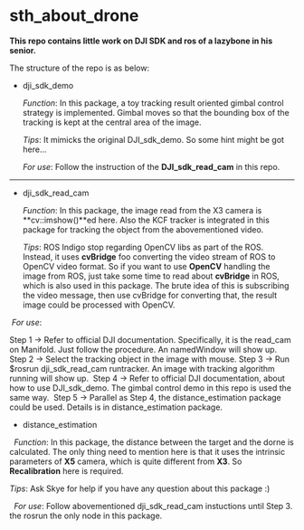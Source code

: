 # sth_about_drone

**This repo contains little work on DJI SDK and ros of a lazybone in his senior.**

The structure of the repo is as below:

* dji_sdk_demo

  *Function*: In this package, a toy tracking result oriented gimbal control strategy is implemented. Gimbal moves so that the bounding box of the tracking is kept at the central area of the image. 
  
  *Tips*: It mimicks the original DJI_sdk_demo. So some hint might be got here...
  
  *For use*: Follow the instruction of the **DJI_sdk_read_cam** in this repo.
***

* dji_sdk_read_cam

  *Function*: In this package, the image read from the X3 camera is **cv::imshow()**ed here. Also the KCF tracker is integrated in this package for tracking the object from the abovementioned video.
  
  *Tips*: ROS Indigo stop regarding OpenCV libs as part of the ROS. Instead, it uses **cvBridge** foo converting the video stream of ROS to OpenCV video format. So if you want to use **OpenCV** handling the image from ROS, just take some time to read about **cvBridge** in ROS, which is also used in this package. The brute idea of this is subscribing the video message, then use cvBridge for converting that, the result image could be processed with OpenCV. 
  
  *For use*:
  
  Step 1 -> Refer to official DJI documentation. Specifically, it is the read_cam on Manifold. Just follow the   procedure. An namedWindow will show up.
  Step 2 -> Select the tracking object in the image with mouse. 
  Step 3 -> Run $rosrun dji_sdk_read_cam runtracker. An image with tracking algorithm running will show up. 
  Step 4 -> Refer to official DJI documentation, about how to use DJI_sdk_demo. The gimbal control demo in this repo is used the same way.
  Step 5 -> Parallel as Step 4, the distance_estimation package could be used. Details is in distance_estimation package. 
              
* distance_estimation

   *Function*: In this package, the distance between the target and the dorne is calculated. The only thing need to mention                    here is that it uses the intrinsic parameters of **X5** camera, which is quite different from **X3**. So                        **Recalibration** here is required. 
   
   *Tips*: Ask Skye for help if you have any question about this package :)
   
   *For use*: Follow abovementioned dji_sdk_read_cam instuctions until Step 3. the rosrun the only node in this package. 
